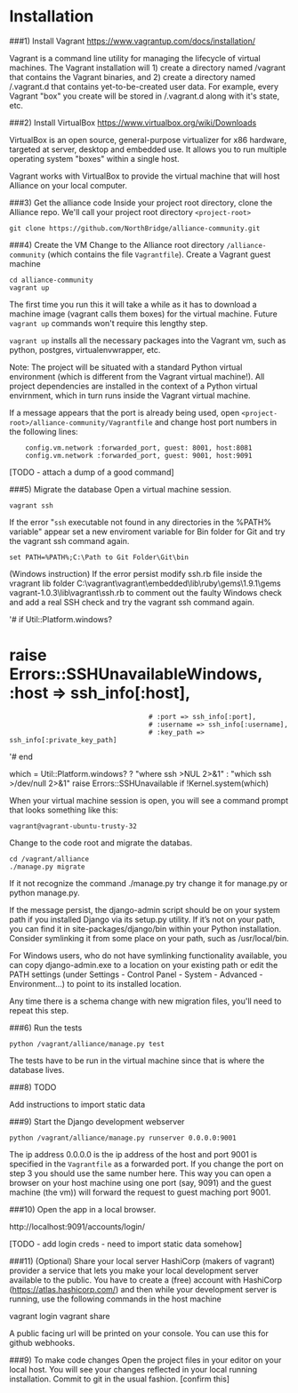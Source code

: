 Installation
============

###1) Install Vagrant
https://www.vagrantup.com/docs/installation/

Vagrant is a command line utility for managing the lifecycle of virtual machines. The Vagrant installation will 1) create a directory named /vagrant that contains the Vagrant binaries, and 2) create a directory named /.vagrant.d that contains yet-to-be-created user data. For example, every Vagrant "box" you create will be stored in /.vagrant.d along with it's state, etc.

###2) Install VirtualBox
https://www.virtualbox.org/wiki/Downloads

VirtualBox is an open source, general-purpose virtualizer for x86 hardware, targeted at server, desktop and embedded use. It allows you to run multiple operating system "boxes" within a single host.

Vagrant works with VirtualBox to provide the virtual machine that will host Alliance on your local computer.

###3) Get the alliance code
Inside your project root directory, clone the Alliance repo. We'll call your project root directory `<project-root>`

```
git clone https://github.com/NorthBridge/alliance-community.git
```
    
###4) Create the VM
Change to the Alliance root directory `/alliance-community` (which contains the file `Vagrantfile`). Create a Vagrant guest machine

    cd alliance-community
    vagrant up
    
The first time you run this it will take a while as it has to download a machine image (vagrant calls them boxes) for the virtual machine. Future `vagrant up` commands won't require this lengthy step.

`vagrant up` installs all the necessary packages into the Vagrant vm, such as python, postgres, virtualenvwrapper, etc.

Note: The project will be situated with a standard Python virtual environment (which is different from the Vagrant virtual machine!). All project dependencies are installed in the context of a Python virtual envirnment, which in turn runs inside the Vagrant virtual machine.

If a message appears that the port is already being used, open `<project-root>/alliance-community/Vagrantfile` and change host port numbers in the following lines:
```
    config.vm.network :forwarded_port, guest: 8001, host:8081
    config.vm.network :forwarded_port, guest: 9001, host:9091
```    
[TODO - attach a dump of a good command]

###5) Migrate the database
Open a virtual machine session.

    vagrant ssh

If the error "`ssh` executable not found in any directories in the %PATH%
variable" appear set a new enviroment variable for Bin folder for Git and
try the vagrant ssh command again.

    set PATH=%PATH%;C:\Path to Git Folder\Git\bin

(Windows instruction) If the error persist modify ssh.rb file inside the
vragrant lib folder C:\vagrant\vagrant\embedded\lib\ruby\gems\1.9.1\gems\
vagrant-1.0.3\lib\vagrant\ssh.rb to comment out the faulty Windows check 
and add a real SSH check and try the vagrant ssh command again.

'# if Util::Platform.windows?
  # raise Errors::SSHUnavailableWindows, :host => ssh_info[:host],
                                       # :port => ssh_info[:port],
                                       # :username => ssh_info[:username],
                                       # :key_path => ssh_info[:private_key_path]
'# end

which = Util::Platform.windows? ? "where ssh >NUL 2>&1" : "which ssh >/dev/null 2>&1"
raise Errors::SSHUnavailable if !Kernel.system(which)

When your virtual machine session is open, you will see a command prompt that looks something like this:

`vagrant@vagrant-ubuntu-trusty-32`

Change to the code root and migrate the databas.

    cd /vagrant/alliance
    ./manage.py migrate

If it not recognize the command ./manage.py try change it for manage.py or python manage.py.

If the message persist, the django-admin script should be on your system path
if you installed Django via its setup.py utility. If it’s not on your path, you
can find it in site-packages/django/bin within your Python installation.
Consider symlinking it from some place on your path, such as /usr/local/bin.

For Windows users, who do not have symlinking functionality available, you
can copy django-admin.exe to a location on your existing path or edit the
PATH settings (under Settings - Control Panel - System - Advanced - 
Environment...) to point to its installed location.
    
Any time there is a schema change with new migration files, you'll need to
repeat this step.

###6) Run the tests

```
python /vagrant/alliance/manage.py test
```

The tests have to be run in the virtual machine since that is where the database lives.

###8) TODO

Add instructions to import static data 

###9) Start the Django development webserver

```
python /vagrant/alliance/manage.py runserver 0.0.0.0:9001
```

The ip address 0.0.0.0 is the ip address of the host and port 9001 is specified in the `Vagrantfile` as a forwarded port. If you change the port on step 3 you should use the same number here. This way you can open a browser on your host machine using one port (say, 9091) and the guest machine (the vm)) will forward the request to guest maching port 9001.



###10) Open the app in a local browser.

http://localhost:9091/accounts/login/

[TODO - add login creds - need to import static data somehow]

###11) (Optional) Share your local server
HashiCorp (makers of vagrant) provider a service that lets you make your
local development server available to the public. You have to create
a (free) account with HashiCorp (https://atlas.hashicorp.com/) and then
while your development server is running, use the following commands in the
host machine

   vagrant login
   vagrant share
   
A public facing url will be printed on your console. You can use this for
github webhooks.

###9) To make code changes
Open the project files in your editor on your local host. You will see your changes reflected in your local running installation. Commit to git in the usual fashion. [confirm this]


